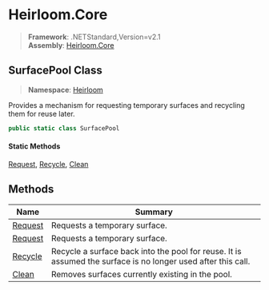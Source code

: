 # Heirloom.Core

> **Framework**: .NETStandard,Version=v2.1  
> **Assembly**: [Heirloom.Core][0]  

## SurfacePool Class

> **Namespace**: [Heirloom][0]  

Provides a mechanism for requesting temporary surfaces and recycling them for reuse later.

```cs
public static class SurfacePool
```

#### Static Methods

[Request][1], [Recycle][2], [Clean][3]

## Methods

| Name         | Summary                                                                                                      |
|--------------|--------------------------------------------------------------------------------------------------------------|
| [Request][1] | Requests a temporary surface.                                                                                |
| [Request][1] | Requests a temporary surface.                                                                                |
| [Recycle][2] | Recycle a surface back into the pool for reuse. It is assumed the surface is no longer used after this call. |
| [Clean][3]   | Removes surfaces currently existing in the pool.                                                             |

[0]: ../../Heirloom.Core.md
[1]: SurfacePool/Request.md
[2]: SurfacePool/Recycle.md
[3]: SurfacePool/Clean.md
